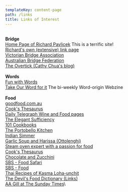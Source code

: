 ```yaml
---
templateKey: content-page
path: /links
title: Links of Interest
---
```


\
**Bridge**\
[Home Page of Richard Pavlicek](http://www.rpbridge.net/rpbr.htm) This is a terrific site!\
[Richard's own (extensive) link page](http://www.rpbridge.net/links.htm)\
[Victorian Bridge Association](http://www.vba.asn.au/)\
[Australian Bridge Federation](http://www.abf.com.au/)\
[The Overtick (Cathy Chua's blog)](http://swatchless.wordpress.com/)\
\
**Words**\
[Fun with Words](http://www.rinkworks.com/words/)\
[Take Our Word for it](http://www.takeourword.com/) The bi-weekly Word-origin Webzine\
\
**Food**\
[goodfood.com.au](https://www.goodfood.com.au/)\
[Cook's Thesaurus](http://www.foodsubs.com/)\
[Daily Telegraph Wine and Food pages](https://www.telegraph.co.uk/food-and-drink/wine/)\
[The Elegant Sufficiency](http://elegantsufficiency.typepad.com)\
[101 Cookbooks](https://www.101cookbooks.com/)\
[The Portobello Kitchen](http://portobellokitchen.blogspot.com/)\
[Indian Simmer](https://www.indiansimmer.com/)\
[Garlic Soup and Harissa (Ottolenghi)](https://www.theguardian.com/lifeandstyle/2008/apr/26/recipe.foodanddrink)\
[Steam oven expert with a passion for food](https://cookwise.com.au/)\
[Cook's Thesaurus](http://www.foodsubs.com/)\
[Chocolate and Zucchini](https://cnz.to/)\
[SBS - Food Safari](https://www.sbs.com.au/food/programs/food-safari)\
[SBS - Food](https://www.sbs.com.au/food/)\
[Thai Recipes of Kasma Loha-unchit](http://www.thaifoodandtravel.com/recipe.html)\
[The Devil's Food Dictionary (Links)](http://www.devilsfooddictionary.com/dfdlinks.html" '=')\
[AA Gill at The Sunday Times](http://www.timesonline.co.uk/tol/life_and_style/food_and_drink/eating_out/a_a_gill/)\
